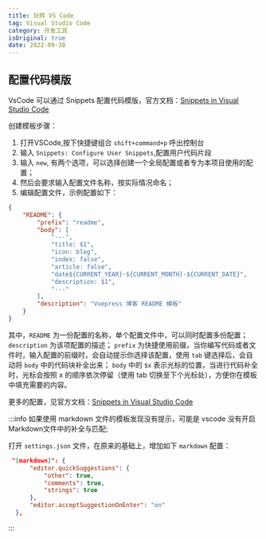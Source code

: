 ```yaml
---
title: 玩转 VS Code
tag: Visual Studio Code
category: 开发工具
isOriginal: true
date: 2022-09-30
---
```


## 配置代码模版

VsCode 可以通过 Snippets 配置代码模版，官方文档：[Snippets in Visual Studio Code](https://code.visualstudio.com/docs/editor/userdefinedsnippets)

创建模板步骤：

1. 打开VSCode,按下快捷键组合 `shift+command+p` 呼出控制台
2. 输入 `Snippets: Configure User Snippets`,配置用户代码片段
3. 输入 `new`, 有两个选项，可以选择创建一个全局配置或者专为本项目使用的配置；
4. 然后会要求输入配置文件名称，按实际情况命名；
5. 编辑配置文件，示例配置如下：
```json
{
	"README": {
		"prefix": "readme",
		"body": [
			"---",
			"title: $1",
			"icon: blog",
			"index: false",
			"article: false",
			"date${CURRENT_YEAR}-${CURRENT_MONTH}-${CURRENT_DATE}",
			"description: $1",
			"---"
		],
		"description": "Vuepress 博客 README 模板"
	}
}
```

其中，`README` 为一份配置的名称，单个配置文件中，可以同时配置多份配置；
`description` 为该项配置的描述；
`prefix` 为快捷使用前缀，当你编写代码或者文件时，输入配置的前缀时，会自动提示你选择该配置，使用 `tab` 键选择后，会自动将 `body` 中的代码块补全出来；
`body` 中的 `$x` 表示光标的位置，当进行代码补全时，光标会按照 x 的顺序依次停留（使用 tab 切换至下个光标处），方便你在模板中填充需要的内容。

更多的配置，见官方文档：[Snippets in Visual Studio Code](https://code.visualstudio.com/docs/editor/userdefinedsnippets)

:::info
如果使用 markdown 文件的模板发现没有提示，可能是 vscode 没有开启Markdown文件中的补全与匹配;

打开 `settings.json` 文件，在原来的基础上，增加如下 `markdown` 配置：

```json
 "[markdown]": {
      "editor.quickSuggestions": {
          "other": true,
          "comments": true,
          "strings": true
      },
      "editor.acceptSuggestionOnEnter": "on"
  },
```
:::